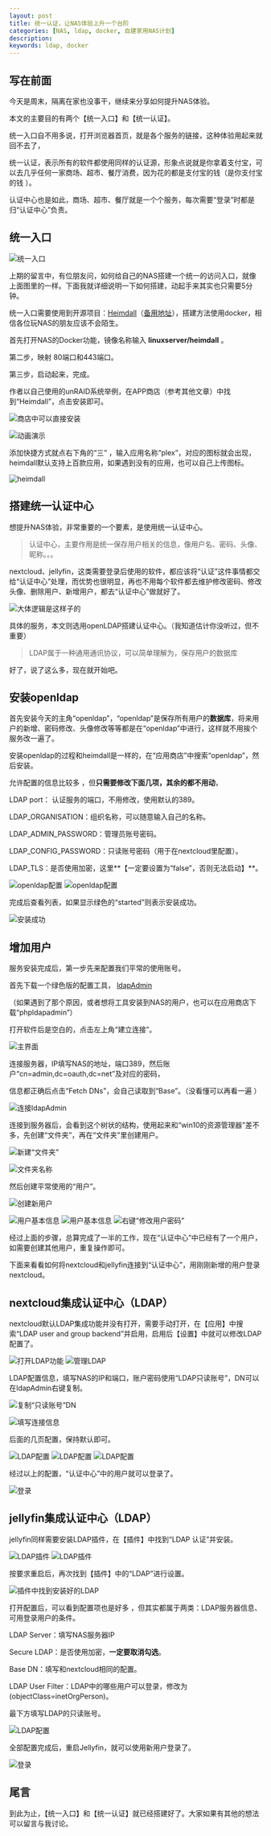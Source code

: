 ```yaml
---
layout: post
title: 统一认证，让NAS体验上升一个台阶
categories: [NAS, ldap, docker, 自建家用NAS计划]
description: 
keywords: ldap, docker
---
```


## 写在前面
今天是周末，隔离在家也没事干，继续来分享如何提升NAS体验。

本文的主要目的有两个【统一入口】和【统一认证】。

统一入口自不用多说，打开浏览器首页，就是各个服务的链接，这种体验用起来就回不去了，

统一认证，表示所有的软件都使用同样的认证源，形象点说就是你拿着支付宝，可以去几乎任何一家商场、超市、餐厅消费，因为花的都是支付宝的钱（是你支付宝的钱 ）。

认证中心也是如此，商场、超市、餐厅就是一个个服务，每次需要“登录”时都是归“认证中心”负责。



## 统一入口
![统一入口](/images/blog/2020-03-01-nas-ldap-integration/heimdall_dashboard.png)

上期的留言中，有位朋友问，如何给自己的NAS搭建一个统一的访问入口，就像上面图里的一样。下面我就详细说明一下如何搭建，动起手来其实也只需要5分钟。

统一入口需要使用到开源项目：[Heimdall](https://gitlab.com/BenjaminDobell/Heimdall)（[备用地址](https://github.com/linuxserver/Heimdall)），搭建方法使用docker，相信各位玩NAS的朋友应该不会陌生。

首先打开NAS的Docker功能，镜像名称输入 **linuxserver/heimdall** 。

第二步，映射 80端口和443端口。

第三步，启动起来，完成。 



​作者以自己使用的unRAID系统举例，在APP商店（参考其他文章）中找到“Heimdall”，点击安装即可。

![商店中可以直接安装](/images/blog/2020-03-01-nas-ldap-integration/app_heimdall.png)


![动画演示](/images/blog/2020-03-01-nas-ldap-integration/heimdall_install.gif)

添加快捷方式就点右下角的“三” ，输入应用名称“plex”，对应的图标就会出现，heimdall默认支持上百款应用，如果遇到没有的应用，也可以自己上传图标。

![heimdall](/images/blog/2020-03-01-nas-ldap-integration/heimdall_add.png)


## 搭建统一认证中心
想提升NAS体验，非常重要的一个要素，是使用统一认证中心。

> 认证中心，主要作用是统一保存用户相关的信息，像用户名、密码、头像、昵称。。。

nextcloud、jellyfin，这类需要登录后使用的软件，都应该将“认证”这件事情都交给“认证中心”处理，而优势也很明显，再也不用每个软件都去维护修改密码、修改头像、删除用户、新增用户，都去“认证中心”做就好了。

![大体逻辑是这样子的](/images/blog/2020-03-01-nas-ldap-integration/nas_docker_software_simple.jpg)

具体的服务，本文则选用openLDAP搭建认证中心。（我知道估计你没听过，但不重要） 

> LDAP属于一种通用通讯协议，可以简单理解为，保存用户的数据库

好了，说了这么多，现在就开始吧。



## 安装openldap
首先安装今天的主角“openldap”，“openldap”是保存所有用户的**数据库**，将来用户的新增、密码修改、头像修改等等都是在“openldap”中进行，这样就不用挨个服务改一遍了。

安装openldap的过程和heimdall是一样的，在“应用商店”中搜索“openldap”，然后安装。

允许配置的信息比较多 ，但**只需要修改下面几项，其余的都不用动**，

LDAP port： 认证服务的端口，不用修改，使用默认的389。

LDAP_ORGANISATION：组织名称，可以随意输入自己的名称。

LDAP_ADMIN_PASSWORD：管理员账号密码。

LDAP_CONFIG_PASSWORD：只读账号密码（用于在nextcloud里配置）。

LDAP_TLS：是否使用加密，这里**【一定要设置为“false”，否则无法启动】**。

![openldap配置](/images/blog/2020-03-01-nas-ldap-integration/ldap_config_01.png)
![openldap配置](/images/blog/2020-03-01-nas-ldap-integration/ldap_config_02.png)

完成后查看列表，如果显示绿色的“started”则表示安装成功。 

![安装成功](/images/blog/2020-03-01-nas-ldap-integration/openldap_complate.png)


## 增加用户
服务安装完成后，第一步先来配置我们平常的使用账号。

首先下载一个绿色版的配置工具， [ldapAdmin](http://www.ldapadmin.org/download/ldapadmin.html)

（如果遇到了那个原因，或者想将工具安装到NAS的用户，也可以在应用商店下载“phpldapadmin”）

打开软件后是空白的，点击左上角“建立连接”。

![主界面](/images/blog/2020-03-01-nas-ldap-integration/ldapadmin_main.png)

连接服务器，IP填写NAS的地址，端口389，然后账户“cn=admin,dc=oauth,dc=net”及对应的密码，

信息都正确后点击“Fetch DNs”，会自己读取到“Base”。（没看懂可以再看一遍 ）

![连接ldapAdmin](/images/blog/2020-03-01-nas-ldap-integration/ldapadmin_new_connection.png)

连接到服务器后，会看到这个树状的结构，使用起来和“win10的资源管理器”差不多，先创建“文件夹”，再在“文件夹”里创建用户。

![新建“文件夹”](/images/blog/2020-03-01-nas-ldap-integration/ldapadmin_create_ou.png)

![文件夹名称](/images/blog/2020-03-01-nas-ldap-integration/ldapadmin_create_ou_02.png)

然后创建平常使用的“用户”。

![创建新用户](/images/blog/2020-03-01-nas-ldap-integration/ldapadmin_create_user.png)

![用户基本信息](/images/blog/2020-03-01-nas-ldap-integration/ldapadmin_create_user_01.png)
![用户基本信息](/images/blog/2020-03-01-nas-ldap-integration/ldapadmin_create_user_02.png)
![右键“修改用户密码”](/images/blog/2020-03-01-nas-ldap-integration/ldapadmin_create_user_03.png)

经过上面的步骤，总算完成了一半的工作，现在“认证中心”中已经有了一个用户，如需要创建其他用户，重复操作即可。

下面来看看如何将nextcloud和jellyfin连接到“认证中心”，用刚刚新增的用户登录nextcloud。


## nextcloud集成认证中心（LDAP）
nextcloud默认LDAP集成功能并没有打开，需要手动打开，在【应用】中搜索“LDAP user and group backend”并启用，启用后【设置】中就可以修改LDAP配置了。

![打开LDAP功能](/images/blog/2020-03-01-nas-ldap-integration/nextcloud_ldap.png)
![管理LDAP](/images/blog/2020-03-01-nas-ldap-integration/nextcloud_ldap_00.png)

LDAP配置信息，填写NAS的IP和端口，账户密码使用“LDAP只读账号”，DN可以在ldapAdmin右键复制。

![复制“只读账号”DN](/images/blog/2020-03-01-nas-ldap-integration/ldapadmin_copy_dn.png)

![填写连接信息](/images/blog/2020-03-01-nas-ldap-integration/nextcloud_ldap_01.png)

后面的几页配置，保持默认即可。


![LDAP配置](/images/blog/2020-03-01-nas-ldap-integration/nextcloud_ldap_03.png)
![LDAP配置](/images/blog/2020-03-01-nas-ldap-integration/nextcloud_ldap_04.png)
![LDAP配置](/images/blog/2020-03-01-nas-ldap-integration/nextcloud_ldap_05.png)


经过以上的配置，“认证中心”中的用户就可以登录了。 

![登录](/images/blog/2020-03-01-nas-ldap-integration/nextcloud_login.png)



## jellyfin集成认证中心（LDAP）
jellyfin同样需要安装LDAP插件，在【插件】中找到“LDAP 认证”并安装。

![LDAP插件](/images/blog/2020-03-01-nas-ldap-integration/jellfin_plugin_ldap.png)
![LDAP插件](/images/blog/2020-03-01-nas-ldap-integration/jellfin_plugin_ldap_complate.png)

按要求重启后，再次找到【插件】中的“LDAP”进行设置。

![插件中找到安装好的LDAP](/images/blog/2020-03-01-nas-ldap-integration/jellfin_plugin_ldap_settings.png)

打开配置后，可以看到配置项也是好多 ，但其实都属于两类：LDAP服务器信息、可用登录用户的条件。

LDAP Server：填写NAS服务器IP

Secure LDAP：是否使用加密，**一定要取消勾选**。

Base DN：填写和nextcloud相同的配置。

LDAP User Filter：LDAP中的哪些用户可以登录，修改为(objectClass=inetOrgPerson)。

最下方填写LDAP的只读账号。

![LDAP配置](/images/blog/2020-03-01-nas-ldap-integration/jellyfin_ldap_settings.png)

全部配置完成后，重启Jellyfin，就可以使用新用户登录了。

![登录](/images/blog/2020-03-01-nas-ldap-integration/jellyfin_login.png)

## 尾言
到此为止，【统一入口】和【统一认证】就已经搭建好了。大家如果有其他的想法可以留言与我讨论。


   
